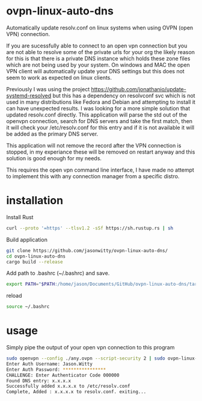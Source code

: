 # ovpn-linux-auto-dns

 Automatically update resolv.conf on linux systems when using OVPN (open VPN) connection.

If you are sucessfully able to connect to an open vpn connection but you are not able to resolve some of the private urls for your org the likely reason for this is that there is a private DNS instance which holds these zone files which are not being used by your system. On windows and MAC the open VPN client will automatically update your DNS settings but this does not seem to work as expected on linux clients.

Previously I was using the project https://github.com/jonathanio/update-systemd-resolved but this has a dependency on resolvconf svc which is not used in many distributions like Fedora and Debian and attempting to install it can have unexpected results. I was looking for a more simple solution that updated resolv.conf directly. This application will parse the std out of the openvpn connection, search for DNS servers and take the first match, then it will check your /etc/resolv.conf for this entry and if it is not available it will be added as the primary DNS server.

This application will not remove the record after the VPN connection is stopped, in my experiance these will be removed on restart anyway and this solution is good enough for my needs. 

This requires the open vpn command line interface, I have made no attempt to implement this with any connection manager from a specific distro.

# installation

Install Rust

```bash
curl --proto '=https' --tlsv1.2 -sSf https://sh.rustup.rs | sh
```

Build application

```bash
git clone https://github.com/jasonwitty/ovpn-linux-auto-dns/
cd ovpn-linux-auto-dns
cargo build --release
```

Add path to .bashrc (~/.bashrc) and save.

```bash
export PATH="$PATH:/home/jason/Documents/GitHub/ovpn-linux-auto-dns/target/release/"
```

reload

```bash
source ~/.bashrc
```

# usage

Simply pipe the output of your open vpn connection to this program

```bash
sudo openvpn --config ./any.ovpn --script-security 2 | sudo ovpn-linux-auto-dns
Enter Auth Username: Jason.Witty
Enter Auth Password: ****************
CHALLENGE: Enter Authenticator Code 000000
Found DNS entry: x.x.x.x
Successfully added x.x.x.x to /etc/resolv.conf
Complete, Added : x.x.x.x to resolv.conf. exiting...
```
